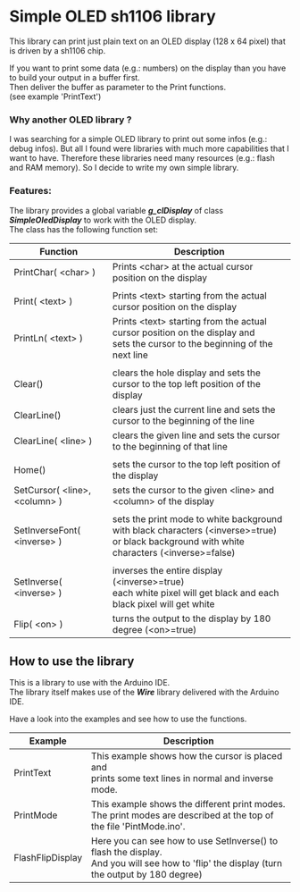 # Simple OLED sh1106 library

This library can print just plain text on an OLED display (128 x 64 pixel) that is driven by a sh1106 chip.<br>

If you want to print some data (e.g.: numbers) on the display than you have to build your output in a buffer first.<br>
Then deliver the buffer as parameter to the Print functions.<br>
(see example 'PrintText')

### Why another OLED library ?

I was searching for a simple OLED library to print out some infos (e.g.: debug infos).
But all I found were libraries with much more capabilities that I want to have.
Therefore these libraries need many resources (e.g.: flash and RAM memory).
So I decide to write my own simple library.

### Features:

The library provides a global variable **_g_clDisplay_** of class **_SimpleOledDisplay_** to work with the OLED display.<br>
The class has the following function set:

| Function | Description |
| --- | --- |
| PrintChar( \<char\> ) | Prints \<char\> at the actual cursor position on the display |
| | |
| Print( \<text\> ) | Prints \<text\> starting from the actual cursor position on the display |
| PrintLn( \<text\> ) | Prints \<text\> starting from the actual cursor position on the display and<br>sets the cursor to the beginning of the next line |
| | |
| Clear() | clears the hole display and sets the cursor to the top left position of the display |
| ClearLine() | clears just the current line and sets the cursor to the beginning of the line |
| ClearLine( \<line\> ) | clears the given line and sets the cursor to the beginning of that line |
| | |
| Home() | sets the cursor to the top left position of the display |
| SetCursor( \<line\>, \<column\> ) | sets the cursor to the given \<line\> and \<column\> of the display |
| | |
| SetInverseFont( \<inverse\> ) | sets the print mode to white background with black characters (\<inverse\>=true)<br>or black background with white characters (\<inverse\>=false) |
| | |
| SetInverse( \<inverse\> ) | inverses the entire display (\<inverse\>=true)<br>each white pixel will get black and each black pixel will get white |
| Flip( \<on\> ) | turns the output to the display by 180 degree (\<on\>=true) |

## How to use the library

This is a library to use with the Arduino IDE.<br>
The library itself makes use of the **_Wire_** library delivered with the Arduino IDE.

Have a look into the examples and see how to use the functions.

| Example | Description |
| --- | --- |
| PrintText | This example shows how the cursor is placed and<br>prints some text lines in normal and inverse mode. |
| PrintMode | This example shows the different print modes.<br>The print modes are described at the top of the file 'PintMode.ino'. |
| FlashFlipDisplay | Here you can see how to use SetInverse() to flash the display.<br>And you will see how to 'flip' the display (turn the output by 180 degree) |
